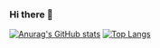 ### Hi there 👋

[![Anurag's GitHub stats](https://github-readme-stats.vercel.app/api?username=BoKu&show_icons=true&theme=gotham)](https://github.com/BoKu) [![Top Langs](https://github-readme-stats.vercel.app/api/top-langs/?username=BoKu&show_icons=true&theme=gotham&layout=compact)]([https://github.com/anuraghazra/github-readme-stats](https://github.com/BoKu))
<!--
**BoKu/BoKu** is a ✨ _special_ ✨ repository because its `README.md` (this file) appears on your GitHub profile.

Here are some ideas to get you started:

- 🔭 I’m currently working on ...
- 🌱 I’m currently learning ...
- 👯 I’m looking to collaborate on ...
- 🤔 I’m looking for help with ...
- 💬 Ask me about ...
- 📫 How to reach me: ...
- 😄 Pronouns: ...
- ⚡ Fun fact: ...
-->
